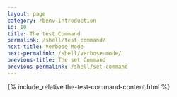 ```yaml
---
layout: page
category: rbenv-introduction
id: 10
title: The test Command
permalink: /shell/test-command/
next-title: Verbose Mode
next-permalink: /shell/verbose-mode/
previous-title: The set Command
previous-permalink: /shell/set-command
---
```


{% include_relative the-test-command-content.html %}